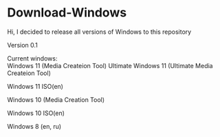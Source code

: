 # Download-Windows
Hi, I decided to release all versions of Windows to this repository 

Version 0.1  

Current windows:  
Windows 11 (Media Createion Tool)   Ultimate Windows 11 (Ultimate Media Createion Tool) 

Windows 11 ISO(en)

Windows 10 (Media Creation Tool)

Windows 10 ISO(en)

Windows 8 (en, ru) 
